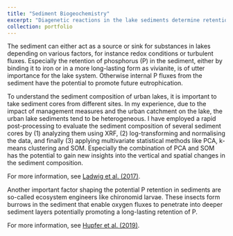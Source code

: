 ```yaml
---
title: "Sediment Biogeochemistry"
excerpt: "Diagenetic reactions in the lake sediments determine retention and internal fluxes in the lake ecosystem.<br/><img src='/images/sediment.png'>"
collection: portfolio
---
```


The sediment can either act as a source or sink for substances in lakes depending on various factors, for instance redox conditions or turbulent fluxes. Especially the retention of phosphorus (P) in the sediment, either by binding it to iron or in a more long-lasting form as vivianite, is of utter importance for the lake system. Otherwise internal P fluxes from the sediment have the potential to promote future eutrophication.

To understand the sediment composition of urban lakes, it is important to take sediment cores from different sites. In my experience, due to the impact of management measures and the urban catchment on the lake, the urban lake sediments tend to be heterogeneous. I have employed a rapid post-processing to evaluate the sediment composition of several sediment cores by (1) analyzing them using XRF, (2) log-transforming and normalising the data, and finally (3) applying multivariate statistical methods like PCA, k-means clustering and SOM. Especially the combination of PCA and SOM has the potential to gain new insights into the vertical and spatial changes in the sediment composition.

For more information, see [Ladwig et al. (2017)](https://robertladwig.github.io/publications/2017-09-18-sediment-core-data/).

Another important factor shaping the potential P retention in sediments are so-called ecosystem engineers like chironomid larvae. These insects form burrows in the sediment that enable oxygen fluxes to penetrate into deeper sediment layers potentially promoting a long-lasting retention of P.

For more information, see [Hupfer et al. (2019)](https://robertladwig.github.io/publications/2019-01-23-chironomid-larvae/).

